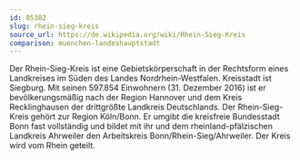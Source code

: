 ```yaml
---
id: 05382
slug: rhein-sieg-kreis
source_url: https://de.wikipedia.org/wiki/Rhein-Sieg-Kreis
comparison: muenchen-landeshauptstadt
---
```


Der Rhein-Sieg-Kreis ist eine Gebietskörperschaft in der Rechtsform eines Landkreises im Süden des Landes Nordrhein-Westfalen. Kreisstadt ist Siegburg. Mit seinen 597.854 Einwohnern (31. Dezember 2016) ist er bevölkerungsmäßig nach der Region Hannover und dem Kreis Recklinghausen der drittgrößte Landkreis Deutschlands. Der Rhein-Sieg-Kreis gehört zur Region Köln/Bonn. Er umgibt die kreisfreie Bundesstadt Bonn fast vollständig und bildet mit ihr und dem rheinland-pfälzischen Landkreis Ahrweiler den Arbeitskreis Bonn/Rhein-Sieg/Ahrweiler. Der Kreis wird vom Rhein geteilt.
